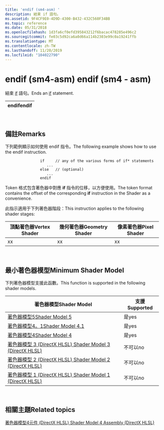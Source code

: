 ```yaml
---
title: 'endif (sm4-asm) '
description: 結束 if 語句。
ms.assetid: 9F4CF9E0-4D9D-4300-B432-432C560F34BB
ms.topic: reference
ms.date: 05/31/2018
ms.openlocfilehash: 1d3fa6cf0efd395843212f6bacac478285e496c2
ms.sourcegitcommit: fe03c5d92ca6a0d66a114b2303e99c0a19241ffb
ms.translationtype: MT
ms.contentlocale: zh-TW
ms.lasthandoff: 11/20/2019
ms.locfileid: "104022790"
---
```

# <a name="endif-sm4---asm"></a><span data-ttu-id="cec4b-103">endif (sm4-asm) </span><span class="sxs-lookup"><span data-stu-id="cec4b-103">endif (sm4 - asm)</span></span>

<span data-ttu-id="cec4b-104">結束 [if](if--sm4---asm-.md) 語句。</span><span class="sxs-lookup"><span data-stu-id="cec4b-104">Ends an [if](if--sm4---asm-.md) statement.</span></span>



| <span data-ttu-id="cec4b-105">endif</span><span class="sxs-lookup"><span data-stu-id="cec4b-105">endif</span></span> |
|-------|



 

## <a name="remarks"></a><span data-ttu-id="cec4b-106">備註</span><span class="sxs-lookup"><span data-stu-id="cec4b-106">Remarks</span></span>

<span data-ttu-id="cec4b-107">下列範例顯示如何使用 endif 指令。</span><span class="sxs-lookup"><span data-stu-id="cec4b-107">The following example shows how to use the endif instruction.</span></span>

``` syntax
                if     // any of the various forms of if* statements
                   ...
                else   // (optional)
                   ...
                endif
```

<span data-ttu-id="cec4b-108">Token 格式包含著色器中對應 **if** 指令的位移，以方便使用。</span><span class="sxs-lookup"><span data-stu-id="cec4b-108">The token format contains the offset of the corresponding **if** instruction in the Shader as a convenience.</span></span>

<span data-ttu-id="cec4b-109">此指示適用于下列著色器階段：</span><span class="sxs-lookup"><span data-stu-id="cec4b-109">This instruction applies to the following shader stages:</span></span>



| <span data-ttu-id="cec4b-110">頂點著色器</span><span class="sxs-lookup"><span data-stu-id="cec4b-110">Vertex Shader</span></span> | <span data-ttu-id="cec4b-111">幾何著色器</span><span class="sxs-lookup"><span data-stu-id="cec4b-111">Geometry Shader</span></span> | <span data-ttu-id="cec4b-112">像素著色器</span><span class="sxs-lookup"><span data-stu-id="cec4b-112">Pixel Shader</span></span> |
|---------------|-----------------|--------------|
| <span data-ttu-id="cec4b-113">x</span><span class="sxs-lookup"><span data-stu-id="cec4b-113">x</span></span>             | <span data-ttu-id="cec4b-114">x</span><span class="sxs-lookup"><span data-stu-id="cec4b-114">x</span></span>               | <span data-ttu-id="cec4b-115">x</span><span class="sxs-lookup"><span data-stu-id="cec4b-115">x</span></span>            |



 

## <a name="minimum-shader-model"></a><span data-ttu-id="cec4b-116">最小著色器模型</span><span class="sxs-lookup"><span data-stu-id="cec4b-116">Minimum Shader Model</span></span>

<span data-ttu-id="cec4b-117">下列著色器模型支援此函數。</span><span class="sxs-lookup"><span data-stu-id="cec4b-117">This function is supported in the following shader models.</span></span>



| <span data-ttu-id="cec4b-118">著色器模型</span><span class="sxs-lookup"><span data-stu-id="cec4b-118">Shader Model</span></span>                                              | <span data-ttu-id="cec4b-119">支援</span><span class="sxs-lookup"><span data-stu-id="cec4b-119">Supported</span></span> |
|-----------------------------------------------------------|-----------|
| [<span data-ttu-id="cec4b-120">著色器模型5</span><span class="sxs-lookup"><span data-stu-id="cec4b-120">Shader Model 5</span></span>](d3d11-graphics-reference-sm5.md)        | <span data-ttu-id="cec4b-121">是</span><span class="sxs-lookup"><span data-stu-id="cec4b-121">yes</span></span>       |
| [<span data-ttu-id="cec4b-122">著色器模型4。1</span><span class="sxs-lookup"><span data-stu-id="cec4b-122">Shader Model 4.1</span></span>](dx-graphics-hlsl-sm4.md)              | <span data-ttu-id="cec4b-123">是</span><span class="sxs-lookup"><span data-stu-id="cec4b-123">yes</span></span>       |
| [<span data-ttu-id="cec4b-124">著色器模型4</span><span class="sxs-lookup"><span data-stu-id="cec4b-124">Shader Model 4</span></span>](dx-graphics-hlsl-sm4.md)                | <span data-ttu-id="cec4b-125">是</span><span class="sxs-lookup"><span data-stu-id="cec4b-125">yes</span></span>       |
| [<span data-ttu-id="cec4b-126">著色器模型 3 (DirectX HLSL) </span><span class="sxs-lookup"><span data-stu-id="cec4b-126">Shader Model 3 (DirectX HLSL)</span></span>](dx-graphics-hlsl-sm3.md) | <span data-ttu-id="cec4b-127">不可以</span><span class="sxs-lookup"><span data-stu-id="cec4b-127">no</span></span>        |
| [<span data-ttu-id="cec4b-128">著色器模型 2 (DirectX HLSL) </span><span class="sxs-lookup"><span data-stu-id="cec4b-128">Shader Model 2 (DirectX HLSL)</span></span>](dx-graphics-hlsl-sm2.md) | <span data-ttu-id="cec4b-129">不可以</span><span class="sxs-lookup"><span data-stu-id="cec4b-129">no</span></span>        |
| [<span data-ttu-id="cec4b-130">著色器模型 1 (DirectX HLSL) </span><span class="sxs-lookup"><span data-stu-id="cec4b-130">Shader Model 1 (DirectX HLSL)</span></span>](dx-graphics-hlsl-sm1.md) | <span data-ttu-id="cec4b-131">不可以</span><span class="sxs-lookup"><span data-stu-id="cec4b-131">no</span></span>        |



 

## <a name="related-topics"></a><span data-ttu-id="cec4b-132">相關主題</span><span class="sxs-lookup"><span data-stu-id="cec4b-132">Related topics</span></span>

<dl> <dt>

[<span data-ttu-id="cec4b-133">著色器模型4元件 (DirectX HLSL) </span><span class="sxs-lookup"><span data-stu-id="cec4b-133">Shader Model 4 Assembly (DirectX HLSL)</span></span>](dx-graphics-hlsl-sm4-asm.md)
</dt> </dl>

 

 




